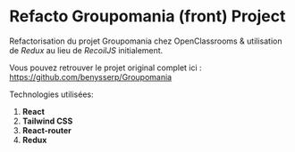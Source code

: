 # Refacto Groupomania (front) Project

Refactorisation du projet Groupomania chez OpenClassrooms & utilisation de *Redux* au lieu de *RecoilJS* initialement.

Vous pouvez retrouver le projet original complet ici : https://github.com/benysserp/Groupomania

Technologies utilisées:

1. **React**
2. **Tailwind CSS**
3. **React-router**
4. **Redux**



